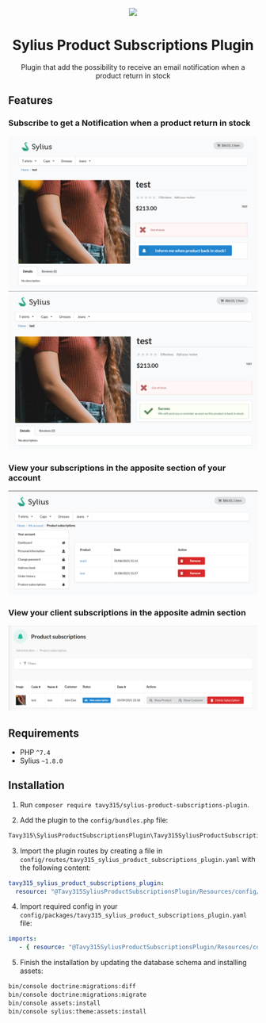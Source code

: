 <p align="center">
    <a href="https://sylius.com" target="_blank">
        <img src="https://demo.sylius.com/assets/shop/img/logo.png" />
    </a>
</p>

<h1 align="center">Sylius Product Subscriptions Plugin</h1>

<p align="center">Plugin that add the possibility to receive an email notification when a product return in stock</p>

## Features

### Subscribe to get a Notification when a product return in stock

![Subscription for simple product](product.png)
![Subscription for simple product](success.png)

### View your subscriptions in the apposite section of your account

![See the apposite section in the my account](my_account.png)

### View your client subscriptions in the apposite admin section

![See the apposite section in the admin account](admin.png)

## Requirements

* PHP `^7.4`
* Sylius `~1.8.0`

## Installation

1. Run `composer require tavy315/sylius-product-subscriptions-plugin`.

2. Add the plugin to the `config/bundles.php` file:

```php
Tavy315\SyliusProductSubscriptionsPlugin\Tavy315SyliusProductSubscriptionsPlugin::class => ['all' => true],
```

3. Import the plugin routes by creating a file in `config/routes/tavy315_sylius_product_subscriptions_plugin.yaml` with the following content:

```yaml
tavy315_sylius_product_subscriptions_plugin:
  resource: "@Tavy315SyliusProductSubscriptionsPlugin/Resources/config/routing.yaml"
```

4. Import required config in your `config/packages/tavy315_sylius_product_subscriptions_plugin.yaml` file:

```yaml
imports:
   - { resource: "@Tavy315SyliusProductSubscriptionsPlugin/Resources/config/app/config.yaml" }
```

5. Finish the installation by updating the database schema and installing assets:

```bash
bin/console doctrine:migrations:diff
bin/console doctrine:migrations:migrate
bin/console assets:install
bin/console sylius:theme:assets:install
```
